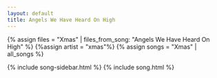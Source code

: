```yaml
---
layout: default
title: Angels We Have Heard On High
---
```


{% assign files = "Xmas" | files_from_song: "Angels We Have Heard On High" %}
{%assign artist = "xmas"%}
{% assign songs = "Xmas" | all_songs %}

{% include song-sidebar.html %}
{% include song.html %}